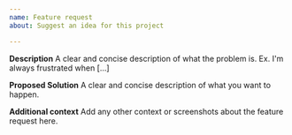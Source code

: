 ```yaml
---
name: Feature request
about: Suggest an idea for this project

---
```


**Description**
A clear and concise description of what the problem is. Ex. I'm always frustrated when [...]

**Proposed Solution**
A clear and concise description of what you want to happen.

**Additional context**
Add any other context or screenshots about the feature request here.
